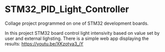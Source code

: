 # STM32_PID_Light_Controller

Collage project programmed on one of STM32 development boards. 

In this project STM32 board control light intensivity based on value set by user and external lighsting. There is a simple web app displaying the results:
https://youtu.be/XKzotya3_iY

